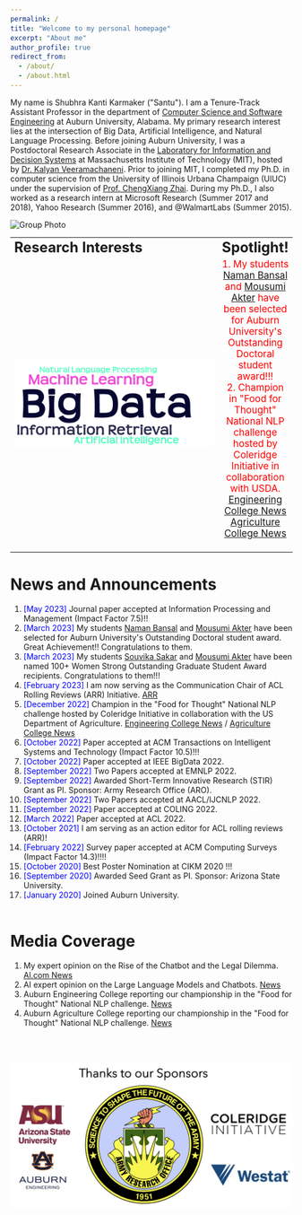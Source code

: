 ```yaml
---
permalink: /
title: "Welcome to my personal homepage"
excerpt: "About me"
author_profile: true
redirect_from: 
  - /about/
  - /about.html
---
```






My name is Shubhra Kanti Karmaker ("Santu"). I am a Tenure-Track Assistant Professor in the department of [Computer Science and Software Engineering](https://www.eng.auburn.edu/comp/) at Auburn University, Alabama. My primary research interest lies at the intersection of Big Data, Artificial Intelligence, and Natural Language Processing. Before joining Auburn University, I was a Postdoctoral Research Associate in the [Laboratory for Information and Decision Systems](https://lids.mit.edu/) at Massachusetts Institute of Technology (MIT), hosted by [Dr. Kalyan Veeramachaneni](https://kalyan.lids.mit.edu/). Prior to joining MIT, I completed my Ph.D. in computer science from the University of Illinois Urbana Champaign (UIUC) under the supervision of [Prof. ChengXiang Zhai](http://czhai.cs.illinois.edu/). During my Ph.D., I also worked as a research intern at Microsoft Research (Summer 2017 and 2018), Yahoo Research (Summer 2016), and @WalmartLabs (Summer 2015).

![Group Photo](/images/students/Group.png)

<table style="border-collapse: collapse; border: none;" align="center">
 <tr style="border: none;">
    <td style="border: none;" align="left"><b style="font-size:25px">Research Interests</b></td>
    <td style="border: none;" align="center"><b style="font-size:25px">Spotlight!</b></td>
 </tr>
 <tr>
    <td style="border: none;" align="left" width="500"> <img src="images/ResearchInterest.png" alt="" /></td>
    <td style="border: none;" align="center"><span style="color:red; font-size:17px"> 
    	1. My students <a href="https://bnaman50.github.io/" target="_blank">Naman Bansal</a> and <a href="https://sites.google.com/view/mousumi-akter" target="_blank">Mousumi Akter</a> have been selected for Auburn University's Outstanding Doctoral student award!!!<br/>
    	2. Champion in "Food for Thought" National NLP challenge hosted by Coleridge Initiative in collaboration with USDA. <a href="https://eng.auburn.edu/news/2022/11/auburn-big-data-team-wins-coleridge-second-round" target="_blank">Engineering College News</a> <a href="https://agriculture.auburn.edu/feature/faculty-team-places-first-in-usda-challenge/" target="_blank">Agriculture College News</a> <br/><br/></span>
    </td>
 </tr>
</table>


News and Announcements
======================
1. <span style="color:blue">[May 2023] </span>  Journal paper accepted at Information Processing and Management (Impact Factor 7.5)!!
1. <span style="color:blue">[March 2023] </span>  My students <a href="https://bnaman50.github.io/" target="_blank">Naman Bansal</a> and <a href="https://sites.google.com/view/mousumi-akter" target="_blank">Mousumi Akter</a> have been selected for Auburn University's Outstanding Doctoral student award. Great Achievement!! Congratulations to them.
1. <span style="color:blue">[March 2023] </span>  My students <a href="https://souvika.github.io/" target="_blank">Souvika Sakar</a> and <a href="https://sites.google.com/view/mousumi-akter" target="_blank">Mousumi Akter</a> have been named 100+ Women Strong Outstanding Graduate Student Award recipients. Congratulations to them!!!
1. <span style="color:blue">[February 2023] </span> I am now serving as the Communication Chair of ACL Rolling Reviews (ARR) Initiative. <a href="https://aclrollingreview.org/people" target="_blank">ARR</a>
1. <span style="color:blue">[December 2022] </span>  Champion in the "Food for Thought" National NLP challenge hosted by Coleridge Initiative in collaboration with the US Department of Agriculture. <a href="https://eng.auburn.edu/news/2022/11/auburn-big-data-team-wins-coleridge-second-round" target="_blank">Engineering College News</a>  / <a href="https://agriculture.auburn.edu/feature/faculty-team-places-first-in-usda-challenge/" target="_blank">Agriculture College News</a> 
1. <span style="color:blue">[October 2022] </span>  Paper accepted at ACM Transactions on Intelligent Systems and Technology (Impact Factor 10.5)!!!
1. <span style="color:blue">[October 2022] </span>  Paper accepted at IEEE BigData 2022.
1. <span style="color:blue">[September 2022] </span>  Two Papers accepted at EMNLP 2022.
1. <span style="color:blue">[September 2022] </span>  Awarded Short-Term Innovative Research (STIR) Grant as PI. Sponsor: Army Research Office (ARO).
1. <span style="color:blue">[September 2022] </span>  Two Papers accepted at AACL/IJCNLP 2022.
1. <span style="color:blue">[September 2022] </span>  Paper accepted at COLING 2022.
1. <span style="color:blue">[March 2022] </span>  Paper accepted at ACL 2022.
1. <span style="color:blue">[October 2021] </span>  I am serving as an action editor for ACL rolling reviews (ARR)!
1. <span style="color:blue">[February 2022] </span>  Survey paper accepted at ACM Computing Surveys (Impact Factor 14.3)!!!!
1. <span style="color:blue">[October 2020] </span>  Best Poster Nomination at CIKM 2020 !!!
1. <span style="color:blue">[September 2020] </span>  Awarded Seed Grant as PI. Sponsor: Arizona State University.
1. <span style="color:blue">[January 2020] </span>  Joined Auburn University.<br/><br/>



Media Coverage
======================
1. My expert opinion on the Rise of the Chatbot and the Legal Dilemma. <a href="https://www.al.com/news/2023/03/rise-of-the-chatbot-alabama-lawmakers-confront-questions-about-artificial-intelligence.html" target="_blank">Al.com News</a>
1. AI expert opinion on the Large Language Models and Chatbots. <a href="https://www.eng.auburn.edu/news/2023/03/artificial-intelligence-expert-in-csse-weighs-in-on-the-rise-of-chatbots.html" target="_blank">News</a>
1. Auburn Engineering College reporting our championship in the "Food for Thought" National NLP challenge. <a href="https://eng.auburn.edu/news/2022/11/auburn-big-data-team-wins-coleridge-second-round" target="_blank">News</a>
1. Auburn Agriculture College reporting our championship in the "Food for Thought" National NLP challenge. <a href="https://agriculture.auburn.edu/feature/faculty-team-places-first-in-usda-challenge/" target="_blank">News</a>

<br/><br/>

![Sponsor](/images/Sponsor.png)




